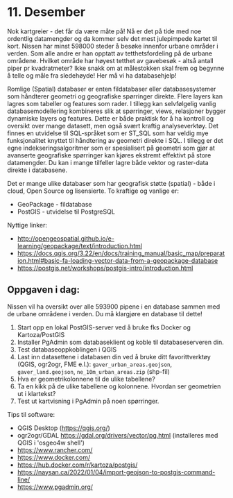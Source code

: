 # 11. Desember
Nok kartgreier - det får da være måte på! Nå er det på tide med noe ordentlig datamengder og da kommer selv det mest julepimpede kartet til kort. Nissen har minst 598000 steder å besøke innenfor urbane områder i verden. Som alle andre er han opptatt av tetthetsfordeling på de urbane områdene. Hvilket område har høyest tetthet av gavebesøk - altså antall piper pr kvadratmeter? Ikke snakk om at målestokken skal frem og begynne å telle og måle fra sledehøyde! Her må vi ha databasehjelp!

Romlige (Spatial) databaser er enten fildatabaser eller databasesystemer som håndterer geometri og geografiske spørringer direkte. Flere layers kan lagres som tabeller og features som rader. I tillegg kan selvfølgelig vanlig databasemodellering kombineres slik at spørringer, views, relasjoner bygger dynamiske layers og features. Dette er både praktisk for å ha kontroll og oversikt over mange datasett, men også svært kraftig analyseverktøy. Det finnes en utvidelse til SQL-språket som er ST_SQL som har veldig mye funksjonalitet knyttet til håndtering av geometri direkte i SQL. I tillegg er det egne indekseringsalgoritmer som er spesialisert på geometri som gjør at avanserte geografiske spørringer kan kjøres ekstremt effektivt på store datamengder. Du kan i mange tilfeller lagre både vektor og raster-data direkte i databasene.

Det er mange ulike databaser som har geografisk støtte (spatial) - både i cloud, Open Source og lisensierte. To kraftige og vanlige er:
* GeoPackage - fildatabase
* PostGIS - utvidelse til PostgreSQL

Nyttige linker:
* http://opengeospatial.github.io/e-learning/geopackage/text/introduction.html
* https://docs.qgis.org/3.22/en/docs/training_manual/basic_map/preparation.html#basic-fa-loading-vector-data-from-a-geopackage-database
* https://postgis.net/workshops/postgis-intro/introduction.html


Oppgaven i dag:
---------------
Nissen vil ha oversikt over alle 593900 pipene i en database sammen med de urbane områdene i verden. Du må klargjøre en database til dette! 
1. Start opp en lokal PostGIS-server ved å bruke fks Docker og Kartoza/PostGIS
1. Installer PgAdmin som databaseklient og koble til databaseserveren din. 
1. Test databaseoppkoblingen i QGIS
1. Last inn datasettene i databasen din ved å bruke ditt favorittverktøy (QGIS, ogr2ogr, FME e.l.): `gaver_urban_areas.geojson`, `gaver_land.geojson`, `ne_10m_urban_areas.zip` (shp-fil)
1. Hva er geometrikolonnene til de ulike tabellene?
1. Ta en kikk på de ulike tabellene og kolonnene. Hvordan ser geometrien ut i klartekst? 
1. Test ut kartvisning i PgAdmin på noen spørringer.



Tips til software:
* QGIS Desktop (https://qgis.org/)
* ogr2ogr/GDAL https://gdal.org/drivers/vector/pg.html (installeres med QGIS i 'osgeo4w shell')
* https://www.rancher.com/
* https://www.docker.com/
* https://hub.docker.com/r/kartoza/postgis/
* https://naysan.ca/2022/01/04/import-geojson-to-postgis-command-line/
* https://www.pgadmin.org/